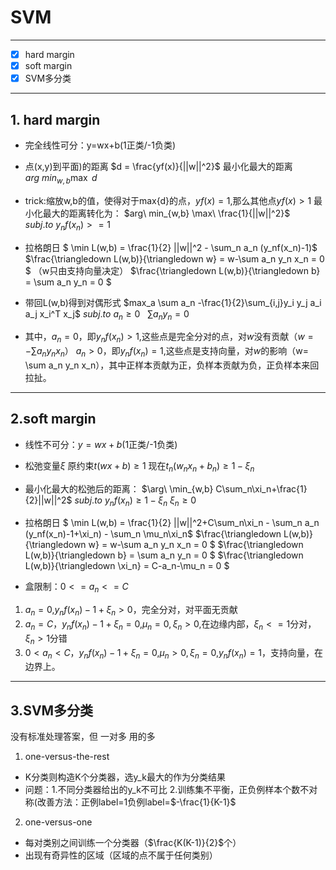 # SVM

------

- [x] hard margin
- [x] soft margin
- [x] SVM多分类

------

## 1. hard margin
- 完全线性可分：y=wx+b(1正类/-1负类)

- 点(x,y)到平面)的距离
$d = \frac{yf(x)}{||w||^2}$
最小化最大的距离$arg\ min_{w,b} \max\ d$

- trick:缩放w,b的值，使得对于max{d}的点，$yf(x)=1$,那么其他点$yf(x)>1$
最小化最大的距离转化为：
$arg\ min_{w,b} \max\ \frac{1}{||w||^2}$
$subj. to\ y_nf(x_n)>=1$
- 拉格朗日
$ \min L(w,b) = \frac{1}{2} ||w||^2 - \sum_n a_n (y_nf(x_n)-1)$
$\frac{\triangledown L(w,b)}{\triangledown w} = w-\sum a_n y_n x_n = 0 $ （w只由支持向量决定）
$\frac{\triangledown L(w,b)}{\triangledown b} = \sum a_n y_n = 0 $

- 带回L(w,b)得到对偶形式
$max_a \sum a_n -\frac{1}{2}\sum_{i,j}y_i y_j a_i a_j x_i^T x_j$
$subj. to\ a_n \ge 0\ \ \ \sum a_n y_n=0$

- 其中，$a_n=0$，即$y_nf(x_n)>1$,这些点是完全分对的点，对$w$没有贡献（$w= - \sum a_n y_n x_n$）
$a_n>0$，即$y_nf(x_n)=1$,这些点是支持向量，对$w$的影响（w= \sum a_n y_n x_n），其中正样本贡献为正，负样本贡献为负，正负样本来回拉扯。

------

## 2.soft margin
- 线性不可分：$y=wx+b$(1正类/-1负类)
- 松弛变量$\xi$ 原约束$t(wx+b) \ge 1$ 现在$t_n (w_n x_n+b_n) \ge 1-\xi_n$

- 最小化最大的松弛后的距离：
$\arg\ \min_{w,b} C\sum_n\xi_n+\frac{1}{2}||w||^2$
$subj. to\ y_nf(x_n) \ge 1-\xi_n$ 
$\xi_n \ge 0$
- 拉格朗日
$ \min L(w,b) = \frac{1}{2} ||w||^2+C\sum_n\xi_n - \sum_n a_n (y_nf(x_n)-1+\xi_n) - \sum_n \mu_n\xi_n$
$\frac{\triangledown L(w,b)}{\triangledown w} = w-\sum a_n y_n x_n = 0 $ $\frac{\triangledown L(w,b)}{\triangledown b} = \sum a_n y_n = 0 $
$\frac{\triangledown L(w,b)}{\triangledown \xi_n} = C-a_n-\mu_n = 0 $

- 盒限制：$0<=a_n<=C$
1. $a_n=0$,$y_nf(x_n)-1+\xi_n>0$，完全分对，对平面无贡献
2. $a_n=C$，$y_nf(x_n)-1+\xi_n=0$,$\mu_n=0,\xi_n>0$,在边缘内部，$\xi_n<=1$分对，$\xi_n>1$分错
3. $0<a_n<C$，$y_nf(x_n)-1+\xi_n=0$,$\mu_n>0,\xi_n=0$,$y_nf(x_n)=1$，支持向量，在边界上。

------

## 3.SVM多分类
没有标准处理答案，但 一对多 用的多
1. one-versus-the-rest
- K分类则构造K个分类器，选y_k最大的作为分类结果
- 问题：1.不同分类器给出的y_k不可比  2.训练集不平衡，正负例样本个数不对称(改善方法：正例label=1负例label=$-\frac{1}{K-1}$
2. one-versus-one
- 每对类别之间训练一个分类器（$\frac{K(K-1)}{2}$个）
- 出现有奇异性的区域（区域的点不属于任何类别）